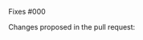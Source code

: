 <!---
Please add this into the test of test/fixture, format the changes by "terraform fmt", and test it by run the following:
```sh
$ docker build --build-arg BUILD_ARM_SUBSCRIPTION_ID=$ARM_SUBSCRIPTION_ID --build-arg BUILD_ARM_CLIENT_ID=$ARM_CLIENT_ID --build-arg BUILD_ARM_CLIENT_SECRET=$ARM_CLIENT_SECRET --build-arg BUILD_ARM_TENANT_ID=$ARM_TENANT_ID -t azure-network .
$ docker run --rm azure-network /bin/bash -c "bundle install && rake full"
```
Please add this into the example usage of README.md and format the changes by "terrafmt fmt README.md". Please intall "terrafmt" by [install terrafmt](https://github.com/katbyte/terrafmt#install).
--->

Fixes #000 

Changes proposed in the pull request:


